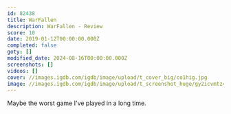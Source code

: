 ```yaml
---
id: 82438
title: WarFallen
description: WarFallen - Review
score: 10
date: 2019-01-12T00:00:00.000Z
completed: false
goty: []
modified_date: 2024-08-16T00:00:00.000Z
screenshots: []
videos: []
cover: //images.igdb.com/igdb/image/upload/t_cover_big/co1hig.jpg
image: //images.igdb.com/igdb/image/upload/t_screenshot_huge/gy2icvmtz4wv2zi9zuom.jpg
---
```

Maybe the worst game I've played in a long time.